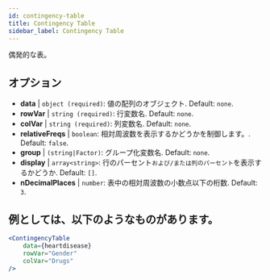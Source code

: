 ```yaml
---
id: contingency-table
title: Contingency Table
sidebar_label: Contingency Table
---
```


偶発的な表。

## オプション

* __data__ | `object (required)`: 値の配列のオブジェクト. Default: `none`.
* __rowVar__ | `string (required)`: 行変数名. Default: `none`.
* __colVar__ | `string (required)`: 列変数名. Default: `none`.
* __relativeFreqs__ | `boolean`: 相対周波数を表示するかどうかを制御します。. Default: `false`.
* __group__ | `(string|Factor)`: グループ化変数名. Default: `none`.
* __display__ | `array<string>`: 行のパーセント`および/または列のパーセント`を表示するかどうか. Default: `[]`.
* __nDecimalPlaces__ | `number`: 表中の相対周波数の小数点以下の桁数. Default: `3`.


## 例としては、以下のようなものがあります。

```jsx live
<ContingencyTable
    data={heartdisease} 
    rowVar="Gender"
    colVar="Drugs"
/>
```

